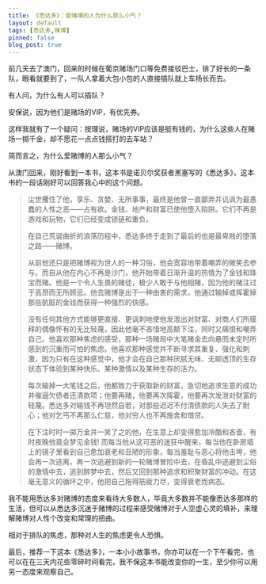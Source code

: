 ```yaml
---
title: 《悉达多》：爱赌博的人为什么那么小气？
layout: default
tags: [悉达多,赌博]
pinned: false
blog_post: true
---
```


前几天去了澳门，回来的时候在葡京赌场门口等免费接驳巴士，排了好长的一条队，眼看就要到了，一队人拿着大包小包的人直接插队就上车扬长而去。

有人问，为什么有人可以插队？

安保说，因为他们是赌场的VIP，有优先券。

这样我就有了一个疑问：按理说，赌场的VIP应该是挺有钱的，为什么这些人在赌场一掷千金，却不愿花一点点钱搭打的去车站？

简而言之，为什么爱赌博的人那么小气？

从澳门回来，刚好看到一本书，这本书是诺贝尔奖获者黑塞写的《悉达多》，这本书的一段话刚好可以回答我心中的这个问题。

>尘世攫住了他，享乐、贪婪、无所事事，最终是他曾一直鄙弃并讥讽为最愚蠢的人性之恶——占有欲。金钱、地产和财富已使他堕入陷阱。它们不再是游戏和玩物，它们已经变成锁链和重负。
>
>在自己荒诞曲折的浪荡历程中，悉达多终于走到了最后的也是最卑贱的堕落之路——赌博。
>
>从前他还只是把赌博视为世人的一种习俗，他会宽容地带着嘲弄的微笑去参与。而自从他在内心不再是沙门，他开始带着日渐升温的热情为了金钱和珠宝而赌。他是一个令人生畏的赌徒，极少人敢于与他相赌，因为他的赌注过于高昂而无所顾忌。他去赌博是出于一种由衷的需求，他通过输掉或挥霍掉那些肮脏的金钱而获得一种强烈的快感。
>
>没有任何其他方式能够更直接、更讽刺地使他发泄出对财富、对商人们所膜拜的偶像怀有的无比轻蔑，因此他毫不吝惜地高额下注，同时又痛恨和嘲弄自己。他喜欢那种焦虑的感受，那种一场赌局中大笔赌金去向悬而未定时所感到的沉重而可怕的焦虑。他喜欢那种感觉并不断寻求其重复、强化和刺激，因为只有在这种感觉中，他才会在自己那种厌腻无味、无聊透顶的生存状态下体验到某种快乐、某种激情以及某种生存的活力。
>
>每次输掉一大笔钱之后，他都致力于获取新的财富，急切地追求生意的成功并催逼欠债者还清款项；他要再赌，他要再次挥霍，他要再次发泄对财富的轻蔑。悉达多对输钱不再坦然自若，对那些迟迟不付清债款的人失去了耐心；他对乞丐不再那么仁慈，他对穷人也不再施舍和借贷。
>
>在下注时时一掷万金并一笑了之的他，在生意上却变得愈加冷酷和吝啬，有时夜晚他竟会梦见金钱! 而每当他从这可恶的迷狂中醒来，每当他在卧房墙上的镜子里看到自己愈加衰老和丑陋的形象，每当羞耻与恶心将他击垮，他会再一次逃离，再一次逃避到新的一轮赌博冒险中去，在昏乱中逃避到尘俗的激情中去，逃到醉梦中去，然后又回到那种追求和积聚财富的冲动。在这毫无意义的循环之中，他把自己拖得筋疲力尽，变得衰老而病态。

我不能用悉达多对赌博的态度来看待大多数人，毕竟大多数并不能像悉达多那样的生活，但可以从悉达多沉迷于赌博的过程来感受赌博对于人空虚心灵的填补，来理解赌博对人性个改变和常理的扭曲。

相对于排队的焦虑，那种对人生的焦虑更令人恐惧。

最后，推荐一下这本《悉达多》，一本小小故事书，你亦可以在一个下午看完，也可以在在三天内花些零碎时间看完，我不保这本书能改变你的一生，至少你可以用另一态度来观察自己。








